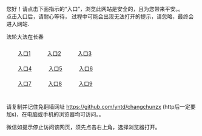 您好！请点击下面指示的“入口”，浏览此网站是安全的，且为您带来平安。。 <br/>
点击入口后，请耐心等待， 过程中可能会出现无法打开的提示，请忽略，最终会进入网站. </br>

法轮大法在长春<br/>
<div style="padding:10px"><a style="margin:20px" target="_blank" href="https://d30ett4d1p2vgj.cloudfront.net/2Qpsp?gbizmd" id="ccLink1" rel="nofollow">入口1</a> <a target="_blank" style="margin:20px" href="https://d1t7zcegh0023e.cloudfront.net/2Qpsp?wawbvvu" id="ccLink2" rel="nofollow">入口2</a> <a style="margin:20px" target="_blank" href="https://d30khky6gdfdlr.cloudfront.net/2Qpsp?btxptua" id="ccLink3" rel="nofollow">入口3</a></div>

<div style="padding:10px" ><a style="margin:20px" target="_blank" href="https://d30ett4d1p2vgj.cloudfront.net/2Qpsp?gbizmd" id="ccLink4" rel="nofollow">入口4</a> <a style="margin:20px" href="https://d1t7zcegh0023e.cloudfront.net/2Qpsp?wawbvvu" target="_blank" id="ccLink5" rel="nofollow">入口5</a> <a style="margin:20px" href="https://d30khky6gdfdlr.cloudfront.net/2Qpsp?btxptua" target="_blank" id="ccLink6" rel="nofollow">入口6</a></div>

<div style="padding:10px"><a style="margin:20px" target="_blank" href="https://d30ett4d1p2vgj.cloudfront.net/2Qpsp?gbizmd" id="ccLink7" rel="nofollow">入口7</a> <a style="margin:20px" href="https://d1t7zcegh0023e.cloudfront.net/2Qpsp?wawbvvu" target="_blank" id="ccLink8" rel="nofollow">入口8</a> <a style="margin:20px" target="_blank" href="https://d30khky6gdfdlr.cloudfront.net/2Qpsp?btxptua" id="ccLink9" rel="nofollow">入口9</a></div>

<br/>



请复制并记住免翻墙网址 https://github.com/yntd/changchunzx (http后一定要加s)，在电脑或手机的浏览器均可访问。。<br/>

微信如提示停止访问该网页，须先点击右上角，选择浏览器打开。
